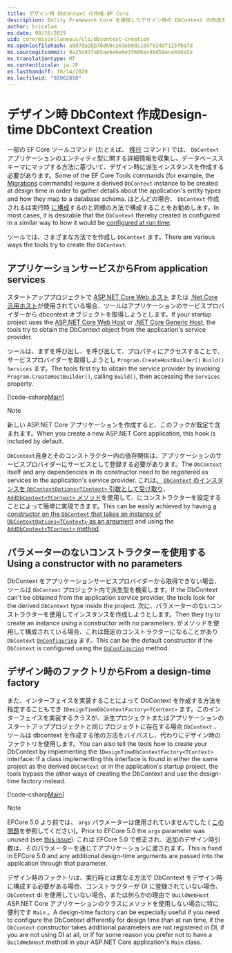 ```yaml
---
title: デザイン時 DbContext の作成-EF Core
description: Entity Framework Core を使用したデザイン時の DbContext の作成方法
author: bricelam
ms.date: 09/16/2019
uid: core/miscellaneous/cli/dbcontext-creation
ms.openlocfilehash: a9d7da2bb76d60ca63eb0dc189f924df125f0a7d
ms.sourcegitcommit: 0a25c03fa65ae6e0e0e3f66bac48d59eceb96a5a
ms.translationtype: MT
ms.contentlocale: ja-JP
ms.lasthandoff: 10/14/2020
ms.locfileid: "92062010"
---
```

# <a name="design-time-dbcontext-creation"></a><span data-ttu-id="d7951-103">デザイン時 DbContext 作成</span><span class="sxs-lookup"><span data-stu-id="d7951-103">Design-time DbContext Creation</span></span>

<span data-ttu-id="d7951-104">一部の EF Core ツールコマンド (たとえば、 [移行][1] コマンド) では、 `DbContext` アプリケーションのエンティティ型に関する詳細情報を収集し、データベーススキーマにマップする方法に基づいて、デザイン時に派生インスタンスを作成する必要があります。</span><span class="sxs-lookup"><span data-stu-id="d7951-104">Some of the EF Core Tools commands (for example, the [Migrations][1] commands) require a derived `DbContext` instance to be created at design time in order to gather details about the application's entity types and how they map to a database schema.</span></span> <span data-ttu-id="d7951-105">ほとんどの場合、 `DbContext` 作成されるは実行時 [に構成][2]するのと同様の方法で構成することをお勧めします。</span><span class="sxs-lookup"><span data-stu-id="d7951-105">In most cases, it is desirable that the `DbContext` thereby created is configured in a similar way to how it would be [configured at run time][2].</span></span>

<span data-ttu-id="d7951-106">ツールでは、さまざまな方法でを作成し `DbContext` ます。</span><span class="sxs-lookup"><span data-stu-id="d7951-106">There are various ways the tools try to create the `DbContext`:</span></span>

## <a name="from-application-services"></a><span data-ttu-id="d7951-107">アプリケーションサービスから</span><span class="sxs-lookup"><span data-stu-id="d7951-107">From application services</span></span>

<span data-ttu-id="d7951-108">スタートアッププロジェクトで [ASP.NET Core Web ホスト][3] または [.Net Core 汎用ホスト][4]が使用されている場合、ツールはアプリケーションのサービスプロバイダーから dbcontext オブジェクトを取得しようとします。</span><span class="sxs-lookup"><span data-stu-id="d7951-108">If your startup project uses the [ASP.NET Core Web Host][3] or [.NET Core Generic Host][4], the tools try to obtain the DbContext object from the application's service provider.</span></span>

<span data-ttu-id="d7951-109">ツールは、まずを呼び出し、を呼び出して、プロパティにアクセスすることで、サービスプロバイダーを取得しようとし `Program.CreateHostBuilder()` `Build()` `Services` ます。</span><span class="sxs-lookup"><span data-stu-id="d7951-109">The tools first try to obtain the service provider by invoking `Program.CreateHostBuilder()`, calling `Build()`, then accessing the `Services` property.</span></span>

[!code-csharp[Main](../../../../samples/core/Miscellaneous/CommandLine/ApplicationService.cs)]

> [!NOTE]
> <span data-ttu-id="d7951-110">新しい ASP.NET Core アプリケーションを作成すると、このフックが既定で含まれます。</span><span class="sxs-lookup"><span data-stu-id="d7951-110">When you create a new ASP.NET Core application, this hook is included by default.</span></span>

<span data-ttu-id="d7951-111">`DbContext`自身とそのコンストラクター内の依存関係は、アプリケーションのサービスプロバイダーにサービスとして登録する必要があります。</span><span class="sxs-lookup"><span data-stu-id="d7951-111">The `DbContext` itself and any dependencies in its constructor need to be registered as services in the application's service provider.</span></span> <span data-ttu-id="d7951-112">これは[、 `DbContext` のインスタンスを `DbContextOptions<TContext>` 引数として受け取り][5]、 [ `AddDbContext<TContext>` メソッド][6]を使用して、にコンストラクターを設定することによって簡単に実現できます。</span><span class="sxs-lookup"><span data-stu-id="d7951-112">This can be easily achieved by having [a constructor on the `DbContext` that takes an instance of `DbContextOptions<TContext>` as an argument][5] and using the [`AddDbContext<TContext>` method][6].</span></span>

## <a name="using-a-constructor-with-no-parameters"></a><span data-ttu-id="d7951-113">パラメーターのないコンストラクターを使用する</span><span class="sxs-lookup"><span data-stu-id="d7951-113">Using a constructor with no parameters</span></span>

<span data-ttu-id="d7951-114">DbContext をアプリケーションサービスプロバイダーから取得できない場合、ツールは `DbContext` プロジェクト内で派生型を検索します。</span><span class="sxs-lookup"><span data-stu-id="d7951-114">If the DbContext can't be obtained from the application service provider, the tools look for the derived `DbContext` type inside the project.</span></span> <span data-ttu-id="d7951-115">次に、パラメーターのないコンストラクターを使用してインスタンスを作成しようとします。</span><span class="sxs-lookup"><span data-stu-id="d7951-115">Then they try to create an instance using a constructor with no parameters.</span></span> <span data-ttu-id="d7951-116">がメソッドを使用して構成されている場合、これは既定のコンストラクターになることがあり `DbContext` [`OnConfiguring`][7] ます。</span><span class="sxs-lookup"><span data-stu-id="d7951-116">This can be the default constructor if the `DbContext` is configured using the [`OnConfiguring`][7] method.</span></span>

## <a name="from-a-design-time-factory"></a><span data-ttu-id="d7951-117">デザイン時のファクトリから</span><span class="sxs-lookup"><span data-stu-id="d7951-117">From a design-time factory</span></span>

<span data-ttu-id="d7951-118">また、インターフェイスを実装することによって DbContext を作成する方法を指定することもでき `IDesignTimeDbContextFactory<TContext>` ます。このインターフェイスを実装するクラスが、派生プロジェクトまたはアプリケーションのスタートアッププロジェクトと同じプロジェクトに存在する場合 `DbContext` 、ツールは dbcontext を作成する他の方法をバイパスし、代わりにデザイン時のファクトリを使用します。</span><span class="sxs-lookup"><span data-stu-id="d7951-118">You can also tell the tools how to create your DbContext by implementing the `IDesignTimeDbContextFactory<TContext>` interface: If a class implementing this interface is found in either the same project as the derived `DbContext` or in the application's startup project, the tools bypass the other ways of creating the DbContext and use the design-time factory instead.</span></span>

[!code-csharp[Main](../../../../samples/core/Miscellaneous/CommandLine/BloggingContextFactory.cs)]

> [!NOTE]
> <span data-ttu-id="d7951-119">EFCore 5.0 より前では、 `args` パラメーターは使用されていませんでした ( [この問題][8]を参照してください)。</span><span class="sxs-lookup"><span data-stu-id="d7951-119">Prior to EFCore 5.0 the `args` parameter was unused (see [this issue][8]).</span></span>
> <span data-ttu-id="d7951-120">これは EFCore 5.0 で修正され、追加のデザイン時引数は、そのパラメーターを通じてアプリケーションに渡されます。</span><span class="sxs-lookup"><span data-stu-id="d7951-120">This is fixed in EFCore 5.0 and any additional design-time arguments are passed into the application through that parameter.</span></span>

<span data-ttu-id="d7951-121">デザイン時のファクトリは、実行時とは異なる方法で DbContext をデザイン時に構成する必要がある場合、コンストラクターが DI に登録されていない場合、 `DbContext` di を使用していない場合、または何らかの理由で `BuildWebHost` ASP.NET Core アプリケーションのクラスにメソッドを使用しない場合に特に便利です `Main` 。</span><span class="sxs-lookup"><span data-stu-id="d7951-121">A design-time factory can be especially useful if you need to configure the DbContext differently for design time than at run time, if the `DbContext` constructor takes additional parameters are not registered in DI, if you are not using DI at all, or if for some reason you prefer not to have a `BuildWebHost` method in your ASP.NET Core application's `Main` class.</span></span>

  [1]: xref:core/managing-schemas/migrations/index
  [2]: xref:core/miscellaneous/configuring-dbcontext
  [3]: /aspnet/core/fundamentals/host/web-host
  [4]: /aspnet/core/fundamentals/host/generic-host
  [5]: xref:core/miscellaneous/configuring-dbcontext#constructor-argument
  [6]: xref:core/miscellaneous/configuring-dbcontext#using-dbcontext-with-dependency-injection
  [7]: xref:core/miscellaneous/configuring-dbcontext#onconfiguring
  [8]: https://github.com/aspnet/EntityFrameworkCore/issues/8332
